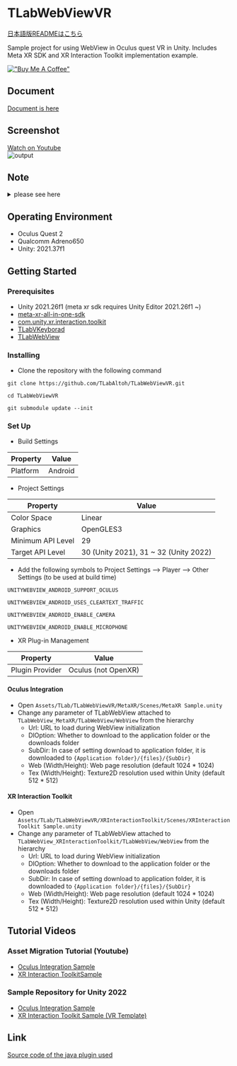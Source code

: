 # TLabWebViewVR

[日本語版READMEはこちら](README-ja.md)

Sample project for using WebView in Oculus quest VR in Unity. Includes Meta XR SDK and XR Interaction Toolkit implementation example.

[!["Buy Me A Coffee"](https://www.buymeacoffee.com/assets/img/custom_images/orange_img.png)](https://www.buymeacoffee.com/tlabaltoh)

## Document
[Document is here](https://tlabgames.gitbook.io/tlabwebview)

## Screenshot  
[Watch on Youtube](https://youtu.be/q3swlSP1mRg)  
![output](Media/tlab-webview-vr.gif)

## Note
<details><summary>please see here</summary>

### Oculus SDK Updated to Meta XR SDK
The Oculus SDK has now been updated for Oculus integration SDK to Meta XR All in One SDK, this sdk requires Unity Editor 2021.26f1 ~. Oculus SDK versions after 57 (Meta XR SDK) are managed by Unity Package Manager (UPM), but have near-compatibility between Oculus Integration and the Meta XR SDK. However, in the sample scene in this repository, the Meta XR SDK sample has been updated to no longer use the OVR Input Module and switched to Pointable Canvas Module based, because the UI implementation sample including the Oculus SDK is based on the Pointable Canvas Module and it's inappropriate to implement webview with the OVR Input Module as before. (2021/4/14)

### Module Management Policy Modified
The policy has been changed to manage libraries in the repository as submodules after commit ``` 4a7a833 ```. Please run ``` git submodule update --init ``` to adjust the commit of the submodule to the version recommended by the project.

### WebView Input System Updated
I have decided to discontinue the ``` TLabWebViewVRTouchEventListener / TLabWebViewXRInputListener ``` and make ``` WebViewInputListener ``` the UI module of TLabWebView from now on. This allows the input module to work independently of plug-ins such as Oculus, XRToolkit, etc. (2024/2/13)

</details>

## Operating Environment
- Oculus Quest 2
- Qualcomm Adreno650
- Unity: 2021.37f1

## Getting Started
### Prerequisites
- Unity 2021.26f1 (meta xr sdk requires Unity Editor 2021.26f1 ~)
- [meta-xr-all-in-one-sdk](https://assetstore.unity.com/packages/tools/integration/meta-xr-all-in-one-sdk-269657?locale=ja-JP)
- [com.unity.xr.interaction.toolkit](https://docs.unity3d.com/Packages/com.unity.xr.interaction.toolkit@3.0/manual/index.html)
- [TLabVKeyborad](https://github.com/TLabAltoh/TLabVKeyborad)
- [TLabWebView](https://github.com/TLabAltoh/TLabWebView)

### Installing
- Clone the repository with the following command
```
git clone https://github.com/TLabAltoh/TLabWebViewVR.git

cd TLabWebViewVR

git submodule update --init
```

### Set Up
- Build Settings

| Property      | Value   |
| ------------- | ------- |
| Platform      | Android |

- Project Settings

| Property          | Value                                 |
| ----------------- | ------------------------------------- |
| Color Space       | Linear                                |
| Graphics          | OpenGLES3                             |
| Minimum API Level | 29                                    |
| Target API Level  | 30 (Unity 2021), 31 ~ 32 (Unity 2022) |


- Add the following symbols to Project Settings --> Player --> Other Settings (to be used at build time)  


```
UNITYWEBVIEW_ANDROID_SUPPORT_OCULUS
```
``` 
UNITYWEBVIEW_ANDROID_USES_CLEARTEXT_TRAFFIC 
```
``` 
UNITYWEBVIEW_ANDROID_ENABLE_CAMERA 
```
``` 
UNITYWEBVIEW_ANDROID_ENABLE_MICROPHONE 
```

- XR Plug-in Management

| Property        | Value               |
| --------------- | ------------------- |
| Plugin Provider | Oculus (not OpenXR) |

#### Oculus Integration
- Open ```Assets/TLab/TLabWebViewVR/MetaXR/Scenes/MetaXR Sample.unity```
- Change any parameter of TLabWebView attached to ```TLabWebView_MetaXR/TLabWebView/WebView``` from the hierarchy
	- Url: URL to load during WebView initialization  
	- DlOption: Whether to download to the application folder or the downloads folder  
	- SubDir: In case of setting download to application folder, it is downloaded to ```{Application folder}/{files}/{SubDir}```  
	- Web (Width/Height):  Web page resolution (default 1024 * 1024)  
	- Tex (Width/Height): Texture2D resolution used within Unity (default 512 * 512)  

#### XR Interaction Toolkit
- Open ```Assets/TLab/TLabWebViewVR/XRInteractionToolkit/Scenes/XRInteractionToolkit Sample.unity```
- Change any parameter of TLabWebView attached to ```TLabWebView_XRInteractionToolkit/TLabWebView/WebView``` from the hierarchy
	- Url: URL to load during WebView initialization  
	- DlOption: Whether to download to the application folder or the downloads folder  
	- SubDir: In case of setting download to application folder, it is downloaded to ```{Application folder}/{files}/{SubDir}```  
	- Web (Width/Height):  Web page resolution (default 1024 * 1024)  
	- Tex (Width/Height): Texture2D resolution used within Unity (default 512 * 512)  

## Tutorial Videos
### Asset Migration Tutorial (Youtube)
- [Oculus Integration Sample](https://youtu.be/tAY8gM8EgvI)
- [XR Interaction ToolkitSample](https://youtu.be/1OhMEAv6Qok)

### Sample Repository for Unity 2022
- [Oculus Integration Sample](https://github.com/TLabAltoh/TLabWebViewVR-OculusIntegration-2022)
- [XR Interaction Toolkit Sample (VR Template)](https://github.com/TLabAltoh/TLabWebViewVR-XRInteractionToolkit-2022)

## Link
[Source code of the java plugin used](https://github.com/TLabAltoh/TLabWebViewPlugin)
